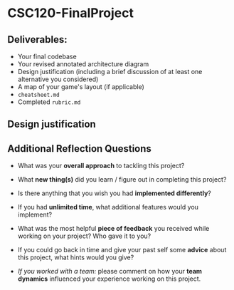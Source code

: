 # CSC120-FinalProject

## Deliverables:
 - Your final codebase 
 - Your revised annotated architecture diagram
 - Design justification (including a brief discussion of at least one alternative you considered)
 - A map of your game's layout (if applicable)
 - `cheatsheet.md`
 - Completed `rubric.md`
  

## Design justification



## Additional Reflection Questions
 - What was your **overall approach** to tackling this project?
 - What **new thing(s)** did you learn / figure out in completing this project?

 - Is there anything that you wish you had **implemented differently**?
 - If you had **unlimited time**, what additional features would you implement?
 
 - What was the most helpful **piece of feedback** you received while working on your project? Who gave it to you?
 - If you could go back in time and give your past self some **advice** about this project, what hints would you give?
 - _If you worked with a team:_ please comment on how your **team dynamics** influenced your experience working on this project.
